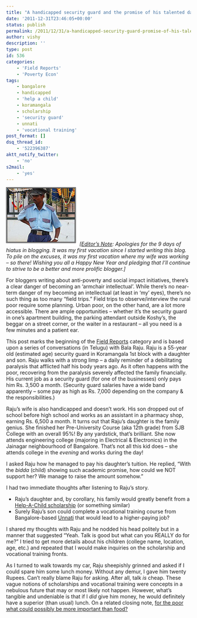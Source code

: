 ```yaml
---
title: "A handicapped security guard and the promise of his talented daughter"
date: '2011-12-31T23:46:05+00:00'
status: publish
permalink: /2011/12/31/a-handicapped-security-guard-promise-of-his-talented-daughter
author: vishy
description: ''
type: post
id: 536
categories:
    - 'Field Reports'
    - 'Poverty Econ'
tags:
    - bangalore
    - handicapped
    - 'help a child'
    - koramangala
    - scholarship
    - 'security guard'
    - unnati
    - 'vocational training'
post_format: []
dsq_thread_id:
    - '522396387'
aktt_notify_twitter:
    - 'no'
s2mail:
    - 'yes'
---
```

*[![Indian security guard (Pic: courtesy Flickr/ayaschok)](../../../../uploads/2011/12/india_security_guard_via_flickr.jpg "india_security_guard_via_flickr")](../../../../uploads/2011/12/india_security_guard_via_flickr.jpg)\[<span style="text-decoration: underline;">Editor’s Note</span>: Apologies for the 9 days of hiatus in blogging. It was my first vacation since I started writing this blog. To pile on the excuses, it was my first vacation where my wife was working – so there! Wishing you all a Happy New Year and pledging that I’ll continue to strive to be a better and more prolific blogger.\]*

For bloggers writing about anti-poverty and social impact initiatives, there’s a clear danger of becoming an ‘armchair intellectual’. While there’s no near-term danger of my becoming an intellectual (at least in ‘my’ eyes), there’s no such thing as too many “field trips.” Field trips to observe/interview the rural poor require some planning. Urban poor, on the other hand, are a lot more accessible. There are ample opportunities – whether it’s the security guard in one’s apartment building, the parking attendant outside Koshy’s, the beggar on a street corner, or the waiter in a restaurant – all you need is a few minutes and a patient ear.

This post marks the beginning of the [Field Reports](http://www.techsangam.com/category/field-reports/) category and is based upon a series of conversations (in Telugu) with Bala Raju. Raju is a 55-year old (estimated age) security guard in Koramangala 1st block with a daughter and son. Raju walks with a strong limp – a daily reminder of a debilitating paralysis that afflicted half his body years ago. As it often happens with the poor, recovering from the paralysis severely affected the family financially. His current job as a security guard (for one of the businesses) only pays him Rs. 3,500 a month. (Security guard salaries have a wide band apparently – some pay as high as Rs. 7,000 depending on the company &amp; the responsibilities.)

Raju’s wife is also handicapped and doesn’t work. His son dropped out of school before high school and works as an assistant in a pharmacy shop, earning Rs. 6,500 a month. It turns out that Raju’s daughter is the family genius. She finished her Pre-University Course (aka 12th grade) from SJB College with an overall 95%! By any yardstick, that’s brilliant. She now attends engineering college (majoring in Electrical &amp; Electronics) in the Jainagar neighbourhood of Bangalore. That’s not all this kid does – she attends college in the *evening* and works during the day!

I asked Raju how he managed to pay his daughter’s tuition. He replied, “With the *bidda* (child) showing such academic promise, how could we NOT support her? We manage to raise the amount somehow.”

I had two immediate thoughts after listening to Raju’s story.

- Raju’s daughter and, by corollary, his family would greatly benefit from a [Help-A-Child scholarship](http://www.techsangam.com/2011/07/06/somaiya-trust-help-a-child-scholarship-for-college-students/) (or something similar)
- Surely Raju’s son could complete a vocational training course from Bangalore-based [Unnati](http://www.unnatiblr.org/) that would lead to a higher-paying job?

I shared my thoughts with Raju and he nodded his head politely but in a manner that suggested “Yeah. Talk is good but what can you REALLY do for me?” I tried to get more details about his children (college name, location, age, etc.) and repeated that I would make inquiries on the scholarship and vocational training fronts.

As I turned to walk towards my car, Raju sheepishly grinned and asked if I could spare him some lunch money. Without any demur, I gave him twenty Rupees. Can’t really blame Raju for asking. After all, talk *is* cheap. These vague notions of scholarships and vocational training were concepts in a nebulous future that may or most likely not happen. However, what’s tangible and undeniable is that if I *did* give him money, he would definitely have a superior (than usual) lunch. On a related closing note, [for the poor what could possibly be more important than food?](http://www.techsangam.com/2011/07/14/for-the-poor-what-could-possibly-be-more-important-than-food/)